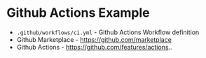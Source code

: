 # Github Actions Example
- `.github/workflows/ci.yml` - Github Actions Workflow definition
- Github Marketplace - https://github.com/marketplace
- Github Actions - https://github.com/features/actions..
